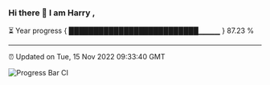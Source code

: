 ### Hi there 👋 I am Harry , 

⏳ Year progress { ██████████████████████████▁▁▁▁ } 87.23 %

---

⏰ Updated on Tue, 15 Nov 2022 09:33:40 GMT

![Progress Bar CI](https://github.com/duykhang68/duykhang68/workflows/Progress%20Bar%20CI/badge.svg)
